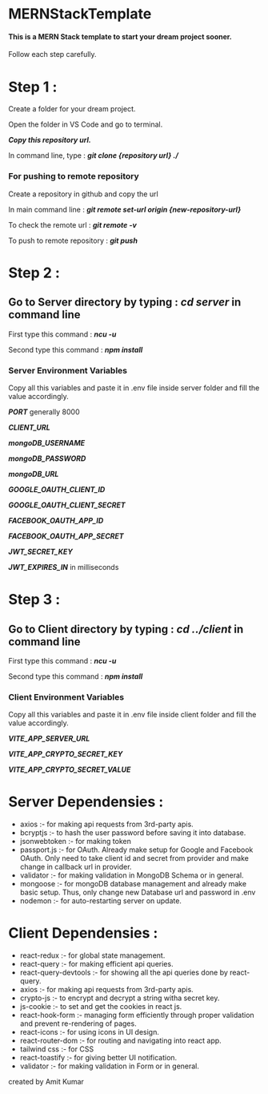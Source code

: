 # MERNStackTemplate

<h4>This is a MERN Stack template to start your dream project sooner.</h4>
<p>Follow each step carefully.</p>

<h1>Step 1 :</h1>
<p>Create a folder for your dream project.</p>
<p>Open the folder in VS Code and go to terminal.</p>
<p><i><strong>Copy this repository url.</strong></i></p>
<p>In command line, type : <i><strong>git clone {repository url} ./</strong></i></p>

<h3>For pushing to remote repository</h3>
<p>Create a repository in github and copy the url</p>
<p>In main command line : <i><strong>git remote set-url origin {new-repository-url}
</strong></i></p>
<p>To check the remote url : <i><strong>git remote -v</strong></i></p>
<p>To push to remote repository : <i><strong>git push</strong></i></p>

<h1>Step 2 :</h1>
<h2>Go to Server directory by typing : <i><strong>cd server</strong></i> in command line</h2>
<p>First type this command : <i><strong>ncu -u</strong></i></p>
<p>Second type this command : <i><strong>npm install</strong></i></p>

<h3>Server Environment Variables</h3>
<p>Copy all this variables and paste it in .env file inside server folder and fill the value accordingly.</p>
<p><i><strong>PORT</strong></i> generally 8000</p>
<p><i><strong>CLIENT_URL</strong></i></p>
<p><i><strong>mongoDB_USERNAME</strong></i></p>
<p><i><strong>mongoDB_PASSWORD</strong></i></p>
<p><i><strong>mongoDB_URL</strong></i></p>
<p><i><strong>GOOGLE_OAUTH_CLIENT_ID</strong></i></p>
<p><i><strong>GOOGLE_OAUTH_CLIENT_SECRET</strong></i></p>
<p><i><strong>FACEBOOK_OAUTH_APP_ID</strong></i></p>
<p><i><strong>FACEBOOK_OAUTH_APP_SECRET</strong></i></p>
<p><i><strong>JWT_SECRET_KEY</strong></i></p>
<p><i><strong>JWT_EXPIRES_IN</strong></i> in milliseconds</p>

<h1>Step 3 :</h1>
<h2>Go to Client directory by typing : <i><strong>cd ../client</strong></i> in command line</h2>
<p>First type this command : <i><strong>ncu -u</strong></i></p>
<p>Second type this command : <i><strong>npm install</strong></i></p>

<h3>Client Environment Variables</h3>
<p>Copy all this variables and paste it in .env file inside client folder and fill the value accordingly.</p>
<p><i><strong>VITE_APP_SERVER_URL</strong></i></p>
<p><i><strong>VITE_APP_CRYPTO_SECRET_KEY</strong></i></p>
<p><i><strong>VITE_APP_CRYPTO_SECRET_VALUE</strong></strong></i></p>

<h1>Server Dependensies :</h1>
<ul>
  <li>axios :- for making api requests from 3rd-party apis.</li>
  <li>bcryptjs :- to hash the user password before saving it into database.</li>
  <li>jsonwebtoken :- for making token </li>
  <li>passport.js :- for OAuth. Already make setup for Google and Facebook OAuth. Only need to take client id and secret from provider and make change in callback url in provider.</li>
  <li>validator :- for making validation in MongoDB Schema or in general.</li>
  <li>mongoose :- for mongoDB database management and already make basic setup. Thus, only change new Database url and password in .env</li>
  <li>nodemon :- for auto-restarting server on update.</li>
</ul>

<h1>Client Dependensies :</h1>
<ul>
  <li>react-redux :- for global state management.</li>
  <li>react-query :- for making efficient api queries.</li>
  <li>react-query-devtools :- for showing all the api queries done by react-query.</li>
  <li>axios :- for making api requests from 3rd-party apis.</li>
  <li>crypto-js :- to encrypt and decrypt a string witha secret key.</li>
  <li>js-cookie :- to set and get the cookies in react js.</li>
  <li>react-hook-form :- managing form efficiently through proper validation and prevent re-rendering of pages.</li>
  <li>react-icons :- for using icons in UI design.</li>
  <li>react-router-dom :- for routing and navigating into react app.</li>
  <li>tailwind css :- for CSS</li>
  <li>react-toastify :- for giving better UI notification.</li>
  <li>validator :- for making validation in Form or in general.</li>
</ul>

<p>created by Amit Kumar</p>
